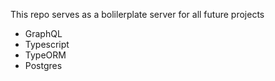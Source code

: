 This repo serves as a bolilerplate server for all future projects

* GraphQL
* Typescript
* TypeORM
* Postgres
